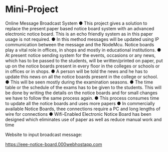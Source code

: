 # Mini-Project
Online Message Broadcast System
● This project gives a solution to replace the present paper based notice board system with an advanced electronic notice board. This is an echo friendly system as in this paper usage is not required.
● In this method messages will be updated using IP communication between the message and the NodeMcu. Notice boards play a vital role in offices, in shops and mostly in educational institutions.
● At present notice sending system for the events, occasions or any news, which has to
be passed to the students, will be written/printed on paper, put up on the notice
boards present in every floor in the colleges or schools or in offices or in shops.
● A person will be told the news and he has to update this news on all the notice
boards present in the college or school.
● This will be seen mostly during the examination seasons.
● The time table or the schedule of the exams has to be given to the students. This will
be done by writing the details on the notice boards and for small changes we have to
follow the same process again.
● This process consumes time to update all the notice boards and uses more papers
● In commercially available Notice Boards, thee connections require a PC and long
lengths of wire for connections
● Wifi-Enabled Electronic Notice Board has been designed which eliminates use of paper as well as reduce manual work and time

Website to input broadcast message:

https://eee-notice-board.000webhostapp.com
